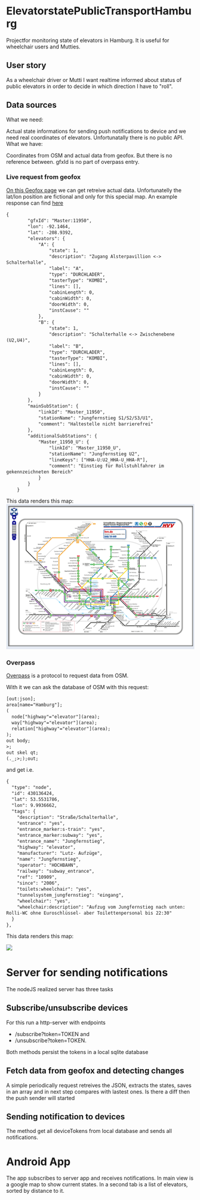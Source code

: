# ElevatorstatePublicTransportHamburg
Projectfor monitoring state of elevators in Hamburg. It is useful for wheelchair users and Mutties.

## User story
As a wheelchair driver or Mutti I want realtime informed about status of public elevators in order to decide in which direction I have to "roll".

## Data sources

What we need: 

Actual state informations for sending push notifications to device and we need real coordinates of elevators. Unfortunatally there is no public API.
What we have:

Coordinates from OSM and actual data from geofox. But there is no reference between. gfxId is no part of overpass entry.

### Live request from geofox

[On this Geofox page](http://geofox.hvv.de/jsf/showElevatorStates.seam) we can get retreive actual data. Unfortunatelly the lat/lon position are fictional and only for this special map. An example response can find [here](https://github.com/AppWerft/mobileHackathon2017/blob/master/listofelevatorstates.json)

```
{
		"gfxId": "Master:11950",
		"lon": -92.1464,
		"lat": -208.9392,
		"elevators": {
			"A": {
				"state": 1,
				"description": "Zugang Alsterpavillion <-> Schalterhalle",
				"label": "A",
				"type": "DURCHLADER",
				"tasterType": "KOMBI",
				"lines": [],
				"cabinLength": 0,
				"cabinWidth": 0,
				"doorWidth": 0,
				"instCause": ""
			},
			"B": {
				"state": 1,
				"description": "Schalterhalle <-> Zwischenebene (U2,U4)",
				"label": "B",
				"type": "DURCHLADER",
				"tasterType": "KOMBI",
				"lines": [],
				"cabinLength": 0,
				"cabinWidth": 0,
				"doorWidth": 0,
				"instCause": ""
			}
		},
		"mainSubStation": {
			"linkId": "Master_11950",
			"stationName": "Jungfernstieg S1/S2/S3/U1",
			"comment": "Haltestelle nicht barrierefrei"
		},
		"additionalSubStations": {
			"Master_11950_U": {
				"linkId": "Master_11950_U",
				"stationName": "Jungfernstieg U2",
				"lineKeys": ["HHA-U:U2_HHA-U_HHA-R"],
				"comment": "Einstieg für Rollstuhlfahrer im gekennzeichneten Bereich"
			}
		}
	}
```
This data renders this map:
![](assets/geofox.png)
### Overpass 

[Overpass](http://overpass-turbo.eu/) is a protocol to request data from OSM.

With it we can ask the database of OSM with this request:

```
[out:json];
area[name="Hamburg"];
(
  node["highway"="elevator"](area);
  way["highway"="elevator"](area);
  relation["highway"="elevator"](area);
);
out body;
>;
out skel qt;
(._;>;);out;
```
and get i.e.

```
{
  "type": "node",
  "id": 430136424,
  "lat": 53.5531786,
  "lon": 9.9936662,
  "tags": {
    "description": "Straße/Schalterhalle",
    "entrance": "yes",
    "entrance_marker:s-train": "yes",
    "entrance_marker:subway": "yes",
    "entrance_name": "Jungfernstieg",
    "highway": "elevator",
    "manufacturer": "Lutz- Aufzüge",
    "name": "Jungfernstieg",
    "operator": "HOCHBAHN",
    "railway": "subway_entrance",
    "ref": "10909",
    "since": "2006",
    "toilets:wheelchair": "yes",
    "tunnelsystem_jungfernstieg": "eingang",
    "wheelchair": "yes",
    "wheelchair:description": "Aufzug vom Jungfernstieg nach unten: Rolli-WC ohne Euroschlüssel- aber Toilettenpersonal bis 22:30"
  }
},
```
This data renders this map:

![](./assets/overpass.png)

# Server for sending notifications
The nodeJS realized server has three tasks

## Subscribe/unsubscribe devices
For this run a http-server with endpoints 

* /subscribe?token=TOKEN and 
* /unsubscribe?token=TOKEN. 

Both methods persist the tokens in a local sqlite database

## Fetch data from geofox and detecting changes
A simple periodically request retreives the JSON, extracts the states, saves in an array and in next step compares with lastest ones. Is there a diff then the push sender will started

## Sending notification to devices

The method get all deviceTokens from local database and sends all notifications.

# Android  App

The app subscribes to server app and receives notifications. In main view is a google map to show current states. In a second tab  is a list of elevators, sorted by distance to it.
